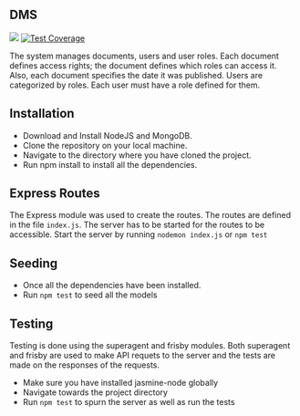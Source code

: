 ## DMS

<a href="https://codeclimate.com/repos/566fd3c6eb2be21abd001365/feed"><img src="https://codeclimate.com/repos/566fd3c6eb2be21abd001365/badges/220a7c6d9037da70bd81/gpa.svg" /></a> 
[![Test Coverage](https://codeclimate.com/github/andela-totieno/DMS-FrontEnd/badges/coverage.svg)](https://codeclimate.com/github/andela-totieno/DMS-FrontEnd/coverage)


The system manages documents, users and user roles. Each document defines access rights; the document defines which roles can access it. Also, each document specifies the date it was published. Users are categorized by roles. Each user must have a role defined for them.

## Installation

- Download and Install NodeJS and MongoDB.
- Clone the repository on your local machine.
- Navigate to the directory where you have cloned the project.
- Run npm install to install all the dependencies.


## Express Routes

The Express module was used to create the routes. The routes are defined in the file `index.js`. The server has to be started for the routes to be accessible. Start the server by running `nodemon index.js` or `npm test`


## Seeding

- Once all the dependencies have been installed.
- Run `npm test` to seed all the models


## Testing

Testing is done using the superagent and frisby modules. Both superagent and frisby are used to make API requets to the server and the tests are made on the responses of the requests.
- Make sure you have installed jasmine-node globally
- Navigate towards the project directory
- Run `npm test` to spurn the server as well as run the tests
